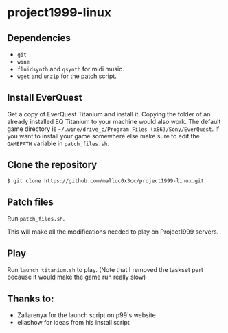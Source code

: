 # project1999-linux

## Dependencies
- `git`
- `wine`
- `fluidsynth` and `qsynth` for midi music.
- `wget` and `unzip` for the patch script.

## Install EverQuest
Get a copy of EverQuest Titanium and install it. Copying the folder of an already installed EQ Titanium to your machine would also work.
The default game directory is `~/.wine/drive_c/Program Files (x86)/Sony/EverQuest`. If you want to install your game somewhere else make sure to edit the `GAMEPATH` variable in `patch_files.sh`.

## Clone the repository
```sh
$ git clone https://github.com/malloc0x3cc/project1999-linux.git
```

## Patch files
Run `patch_files.sh`.

This will make all the modifications needed to play on Project1999 servers.

## Play
Run `launch_titanium.sh` to play. (Note that I removed the taskset part because it would make the game run really slow)

## Thanks to:
- Zallarenya for the launch script on p99's website
- eliashow for ideas from his install script
